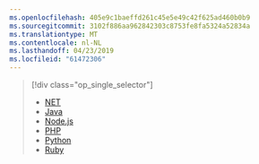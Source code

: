 ```yaml
---
ms.openlocfilehash: 405e9c1baeffd261c45e5e49c42f625ad460b0b9
ms.sourcegitcommit: 3102f886aa962842303c8753fe8fa5324a52834a
ms.translationtype: MT
ms.contentlocale: nl-NL
ms.lasthandoff: 04/23/2019
ms.locfileid: "61472306"
---
```

> [!div class="op_single_selector"]
>- [NET](../articles/service-bus-messaging/service-bus-dotnet-how-to-use-topics-subscriptions.md)
>- [Java](../articles/service-bus-messaging/service-bus-java-how-to-use-topics-subscriptions.md)
>- [Node.js](../articles/service-bus-messaging/service-bus-nodejs-how-to-use-topics-subscriptions.md)
>- [PHP](../articles/service-bus-messaging/service-bus-php-how-to-use-topics-subscriptions.md)
>- [Python](../articles/service-bus-messaging/service-bus-python-how-to-use-topics-subscriptions.md)
>- [Ruby](../articles/service-bus-messaging/service-bus-ruby-how-to-use-topics-subscriptions.md)